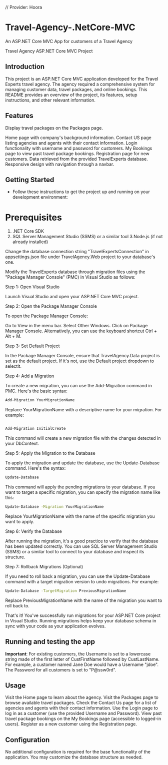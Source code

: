 

// Provider: Hoora


# Travel-Agency-.NetCore-MVC

An ASP.NET Core MVC App for customers of a Travel Agency 

Travel Agency ASP.NET Core MVC Project

## Introduction
This project is an ASP.NET Core MVC application developed for the Travel Experts travel agency. The agency required a comprehensive system for managing customer data, travel packages, and online bookings. This README provides an overview of the project, its features, setup instructions, and other relevant information.

## Features
Display travel packages on the Packages page.

Home page with company's background information.
Contact US page listing agencies and agents with their contact information.
Login functionality with username and password for customers.
My Bookings page to view past travel package bookings.
Registration page for new customers.
Data retrieved from the provided TravelExperts database.
Responsive design with navigation through a navbar.

## Getting Started
- Follow these instructions to get the project up and running on your development environment:

# Prerequisites
1. .NET Core SDK 
2. SQL Server Management Studio (SSMS) or a similar tool
3.Node.js (if not already installed)

Change the database connection string "TravelExpertsConnection" in appsettings.json file under TravelAgency.Web project to your database's one.

Modify the TravelExperts database through migration files using the "Package Manager Console" (PMC) in Visual Studio as follows:

Step 1: Open Visual Studio

Launch Visual Studio and open your ASP.NET Core MVC project.

Step 2: Open the Package Manager Console

To open the Package Manager Console:

Go to View in the menu bar.
Select Other Windows.
Click on Package Manager Console.
Alternatively, you can use the keyboard shortcut Ctrl + Alt + M.

Step 3: Set Default Project

In the Package Manager Console, ensure that TravelAgency.Data project is set as the default project. If it's not, use the Default project dropdown to selectit.

Step 4: Add a Migration

To create a new migration, you can use the Add-Migration command in PMC. Here's the basic syntax:

```bash
Add-Migration YourMigrationName
```
Replace YourMigrationName with a descriptive name for your migration. For example:


```bash

Add-Migration InitialCreate
```
This command will create a new migration file with the changes detected in your DbContext.


Step 5: Apply the Migration to the Database

To apply the migration and update the database, use the Update-Database command. Here's the syntax:

```bash
Update-Database
```
This command will apply the pending migrations to your database. If you want to target a specific migration, you can specify the migration name like this:


```bash
Update-Database -Migration YourMigrationName
```
Replace YourMigrationName with the name of the specific migration you want to apply.


Step 6: Verify the Database

After running the migration, it's a good practice to verify that the database has been updated correctly. You can use SQL Server Management Studio (SSMS) or a similar tool to connect to your database and inspect its structure.


Step 7: Rollback Migrations (Optional)

If you need to roll back a migration, you can use the Update-Database command with a target migration version to undo migrations. For example:

```bash
Update-Database -TargetMigration PreviousMigrationName
```
Replace PreviousMigrationName with the name of the migration you want to roll back to.

That's it! You've successfully run migrations for your ASP.NET Core project in Visual Studio. Running migrations helps keep your database schema in sync with your code as your application evolves.


## Running and testing the app

**Important**: 
For existing customers, the Username is set to a lowercase string made of the first letter of CustFirstName followed by CustLastName. For example, a customer named Jane Doe would have a Username "jdoe". 
The Password for all customers is set to "P@ssw0rd".


## Usage
Visit the Home page to learn about the agency.
Visit the Packages page to browse available travel packages.
Check the Contact Us page for a list of agencies and agents with their contact information.
Use the Login page to log in as a customer (use the provided Username and Password).
View past travel package bookings on the My Bookings page (accessible to logged-in users).
Register as a new customer using the Registration page.


## Configuration
No additional configuration is required for the base functionality of the application. You may customize the database structure as needed.
